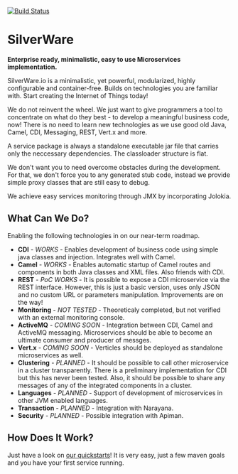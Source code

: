 [![Build Status][Travis badge]][Travis build]

[Travis badge]: https://travis-ci.org/px3/SilverWare.svg?branch=devel
[Travis build]: https://travis-ci.org/px3/SilverWare

# SilverWare

__Enterprise ready, minimalistic, easy to use Microservices implementation.__

SilverWare.io is a minimalistic, yet powerful, modularized, highly configurable and container-free. Builds on technologies you are familiar with. Start creating the Internet of Things today! 

We do not reinvent the wheel. We just want to give programmers a tool to concentrate on what do they best - to develop a meaningful business code, now!
There is no need to learn new technologies as we use good old Java, Camel, CDI, Messaging, REST, Vert.x and more.

A service package is always a standalone executable jar file that carries only the neccessary dependencies. The classloader structure is flat.

We don't want you to need overcome obstacles during the development. For that, we don't force you to any generated stub code, instead we provide simple proxy classes
that are still easy to debug.

We achieve easy services monitoring through JMX by incorporating Jolokia.

## What Can We Do?

Enabling the following technologies in on our near-term roadmap. 

* __CDI__ - _WORKS_ - Enables development of business code using simple java classes and injection. Integrates well with Camel.
* __Camel__ - _WORKS_ - Enables automatic startup of Camel routes and components in both Java classes and XML files. Also friends with CDI.
* __REST__ - _PoC WORKS_ - It is possible to expose a CDI microservice via the REST interface. However, this is just a basic version, uses 
  only JSON and no custom URL or parameters manipulation. Improvements are on the way!
* __Monitoring__ - _NOT TESTED_ - Theoreticaly completed, but not verified with an external monitoring console.
* __ActiveMQ__ - _COMING SOON_ - Integration between CDI, Camel and ActiveMQ messaging. Microservices should be able to become an ultimate consumer and 
  producer of messges.
* __Vert.x__ - _COMING SOON_ - Verticles should be deployed as standalone microservices as well.
* __Clustering__ - _PLANNED_ - It should be possible to call other microservice in a cluster transparently. There is a preliminary implementation for CDI but this
  has never been tested. Also, it should be possible to share any messages of any of the integrated components in a cluster.
* __Languages__ - _PLANNED_ - Support of development of microservices in other JVM enabled languages.
* __Transaction__ - _PLANNED_ - Integration with Narayana.
* __Security__ - _PLANNED_ - Possible integration with Apiman.

## How Does It Work?

Just have a look on [our quickstarts](https://github.com/px3/SilverWare-Demos)! It is very easy, just a few maven goals and you have your first service running.